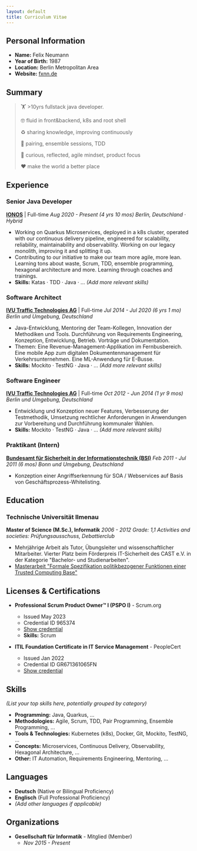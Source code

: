 ```yaml
---
layout: default
title: Curriculum Vitae
---
```


## Personal Information

*   **Name:** Felix Neumann
*   **Year of Birth:** 1987
*   **Location:** Berlin Metropolitan Area
*   **Website:** [fxnn.de](https://fxnn.de)

## Summary

> 🏋️ &gt;10yrs fullstack java developer.
>
> 🤓 fluid in front&backend, k8s and root shell
>
> ♻️ sharing knowledge, improving continuously
>
> 👬 pairing, ensemble sessions, TDD
>
> 💭 curious, reflected, agile mindset, product focus
>
> ❤️ make the world a better place

## Experience

### Senior Java Developer
**[IONOS](https://www.ionos.de)** | Full-time
*Aug 2020 - Present (4 yrs 10 mos)*
*Berlin, Deutschland · Hybrid*

*   Working on Quarkus Microservices, deployed in a k8s cluster, operated with our continuous delivery pipeline, engineered for scalability, reliability, maintainability and observability. Working on our legacy monolith, improving it and splitting it up.
*   Contributing to our initiative to make our team more agile, more lean. Learning tons about waste, Scrum, TDD, ensemble programming, hexagonal architecture and more. Learning through coaches and trainings.
*   **Skills:** Katas · TDD · Java · ... *(Add more relevant skills)*

### Software Architect
**[IVU Traffic Technologies AG](https://www.ivu.com)** | Full-time
*Jul 2014 - Jul 2020 (6 yrs 1 mo)*
*Berlin und Umgebung, Deutschland*

*   Java-Entwicklung, Mentoring der Team-Kollegen, Innovation der Methodiken und Tools. Durchführung von Requirements Engineering, Konzeption, Entwicklung, Betrieb. Vorträge und Dokumentation.
*   Themen: Eine Revenue-Management-Applikation im Fernbusbereich. Eine mobile App zum digitalen Dokumentenmanagement für Verkehrsunternehmen. Eine ML-Anwendung für E-Busse.
*   **Skills:** Mockito · TestNG · Java · ... *(Add more relevant skills)*

### Software Engineer
**[IVU Traffic Technologies AG](https://www.ivu.com)** | Full-time
*Oct 2012 - Jun 2014 (1 yr 9 mos)*
*Berlin und Umgebung, Deutschland*

*   Entwicklung und Konzeption neuer Features, Verbesserung der Testmethodik, Umsetzung rechtlicher Anforderungen in Anwendungen zur Vorbereitung und Durchführung kommunaler Wahlen.
*   **Skills:** Mockito · TestNG · Java · ... *(Add more relevant skills)*

### Praktikant (Intern)
**[Bundesamt für Sicherheit in der Informationstechnik (BSI)](https://www.bsi.bund.de)**
*Feb 2011 - Jul 2011 (6 mos)*
*Bonn und Umgebung, Deutschland*

*   Konzeption einer Angriffserkennung für SOA / Webservices auf Basis von Geschäftsprozess-Whitelisting.

## Education

### Technische Universität Ilmenau
**Master of Science (M.Sc.), Informatik**
*2006 - 2012*
*Grade: 1,1*
*Activities and societies: Prüfungsausschuss, Debattierclub*

*   Mehrjährige Arbeit als Tutor, Übungsleiter und wissenschaftlicher Mitarbeiter. Vierter Platz beim Förderpreis IT-Sicherheit des CAST e.V. in der Kategorie "Bachelor- und Studienarbeiten".
*   [Masterarbeit "Formale Spezifikation politikbezogener Funktionen einer Trusted Computing Base"](https://www.linkedin.com/in/fxneumann/overlay/50711883/single-media-viewer?type=DOCUMENT&profileId=ACoAABoS1MoBmxc5acVR_-P5wmK9OkQ18bz6k0k)

## Licenses & Certifications

*   **Professional Scrum Product Owner™ I (PSPO I)** - Scrum.org
    *   Issued May 2023
    *   Credential ID 965374
    *   [Show credential](https://www.scrum.org/certificates/965374)
    *   **Skills:** Scrum

*   **ITIL Foundation Certificate in IT Service Management** - PeopleCert
    *   Issued Jan 2022
    *   Credential ID GR671361065FN
    *   [Show credential](https://www.peoplecert.org/for-corporations/certificate-verification-service)

## Skills

*(List your top skills here, potentially grouped by category)*

*   **Programming:** Java, Quarkus, ...
*   **Methodologies:** Agile, Scrum, TDD, Pair Programming, Ensemble Programming, ...
*   **Tools & Technologies:** Kubernetes (k8s), Docker, Git, Mockito, TestNG, ...
*   **Concepts:** Microservices, Continuous Delivery, Observability, Hexagonal Architecture, ...
*   **Other:** IT Automation, Requirements Engineering, Mentoring, ...

## Languages

*   **Deutsch** (Native or Bilingual Proficiency)
*   **Englisch** (Full Professional Proficiency)
*   *(Add other languages if applicable)*

## Organizations

*   **Gesellschaft für Informatik** - Mitglied (Member)
    *   *Nov 2015 - Present*
